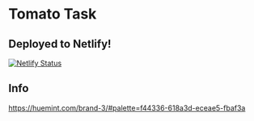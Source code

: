 # Tomato Task

## Deployed to Netlify!

[![Netlify Status](https://api.netlify.com/api/v1/badges/36c1ca16-5603-4f11-b961-3d93b26e362e/deploy-status)](https://app.netlify.com/sites/tomato-task/deploys)

## Info

https://huemint.com/brand-3/#palette=f44336-618a3d-eceae5-fbaf3a